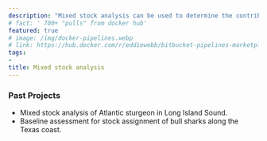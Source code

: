 ```yaml
---
description: "Mixed stock analysis can be used to determine the contribution of individual rivers and estuaries that form the natal habitat and/or nurseries of juveniles recruiting to populations offshore."
# fact: ' 700+ "pulls" from docker hub'
featured: true
# image: /img/docker-pipelines.webp
# link: https://hub.docker.com/r/eddiewebb/bitbucket-pipelines-marketplace/
tags:
- 
title: Mixed stock analysis
---
```


### Past Projects

* Mixed stock analysis of Atlantic sturgeon in Long Island Sound.
* Baseline assessment for stock assignment of bull sharks along the Texas coast.
